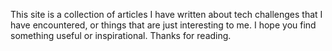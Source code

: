 
This site is a collection of articles I have written about tech challenges that I have encountered, or things that are just interesting to me. I hope you find something useful or inspirational. Thanks for reading.
